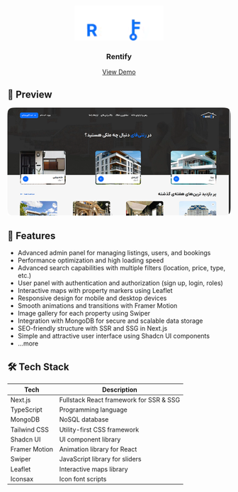 <div align="center">
  <a href="https://rentify.liara.run">
    <img src="./public/images/Logo2.webp" width="200" alt="Auto Rent Logo" />
  </a>
</div>

<h3 align="center">Rentify</h3>

<p align="center">
  <a href="https://rentify.liara.run" style="margin: 0 10px;">View Demo</a>
</p>

## 📸 Preview

![screenshot](./public/images/preview.png)

## 🚀 Features

- Advanced admin panel for managing listings, users, and bookings
- Performance optimization and high loading speed
- Advanced search capabilities with multiple filters (location, price, type, etc.)
- User panel with authentication and authorization (sign up, login, roles)
- Interactive maps with property markers using Leaflet
- Responsive design for mobile and desktop devices
- Smooth animations and transitions with Framer Motion
- Image gallery for each property using Swiper
- Integration with MongoDB for secure and scalable data storage
- SEO-friendly structure with SSR and SSG in Next.js
- Simple and attractive user interface using Shadcn UI components
- ...more

## 🛠️ Tech Stack

| Tech          | Description                             |
| ------------- | --------------------------------------- |
| Next.js       | Fullstack React framework for SSR & SSG |
| TypeScript    | Programming language |
| MongoDB       | NoSQL database                          |
| Tailwind CSS  | Utility-first CSS framework             |
| Shadcn UI     | UI component library                    |
| Framer Motion | Animation library for React             |
| Swiper        | JavaScript library for sliders          |
| Leaflet       | Interactive maps library                |
| Iconsax       | Icon font scripts                       |